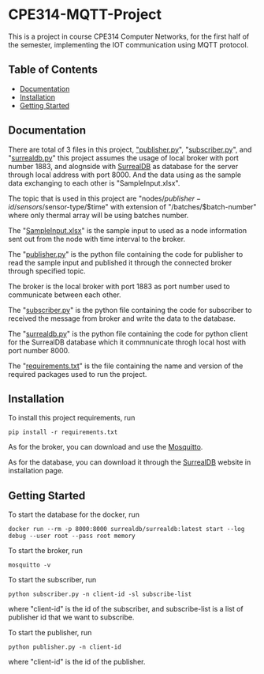 # CPE314-MQTT-Project

This is a project in course CPE314 Computer Networks, for the first half of the semester, implementing the IOT communication using MQTT protocol.

## Table of Contents
- [Documentation](#documentation)
- [Installation](#installation)
- [Getting Started](#getting-started)

## Documentation

There are total of 3 files in this project, ["publisher.py](publisher.py)", "[subscriber.py](./subscriber.py)", and "[surrealdb.py](./surrealdb.py)" 
this project assumes the usage of local broker with port number 1883, and alognside with
[SurrealDB](https://surrealdb.com/) as database for the server through local address with port 8000. And the data using 
as the sample data exchanging to each other is "SampleInput.xlsx".

The topic that is used in this project are "nodes/$publisher-id/sensors/$sensor-type/$time"
with extension of "/batches/$batch-number" where only thermal array will be using batches number.

The "[SampleInput.xlsx](./SampleInput.xlsx)" is the sample input to used as a node information sent out from the node
with time interval to the broker.

The "[publisher.py](./publisher.py)" is the python file containing the code for publisher to read the sample
input and published it through the connected broker through specified topic.

The broker is the local broker with port 1883 as port number used to communicate
between each other.

The "[subscriber.py](./subscriber.py)" is the python file containing the code for subscriber to received the message
from broker and write the data to the database.

The "[surrealdb.py](./surrealdb.py)" is the python file containing the code for python client for the SurrealDB
database which it commnunicate throgh local host with port number 8000.

The "[requirements.txt](./requirements.txt)" is the file containing the name and version of the required packages
used to run the project.

## Installation

To install this project requirements, run
```
pip install -r requirements.txt
```

As for the broker, you can download and use the [Mosquitto](https://mosquitto.org/download/).

As for the database, you can download it through the [SurrealDB](https://surrealdb.com/docs/start/installation) website in installation page.

## Getting Started

To start the database for the docker, run
```
docker run --rm -p 8000:8000 surrealdb/surrealdb:latest start --log debug --user root --pass root memory
```

To start the broker, run
```
mosquitto -v
```

To start the subscriber, run
```
python subscriber.py -n client-id -sl subscribe-list
```
where "client-id" is the id of the subscriber, and subscribe-list is a list of publisher id that
we want to subscribe.

To start the publisher, run
```
python publisher.py -n client-id
```
where "client-id" is the id of the publisher.